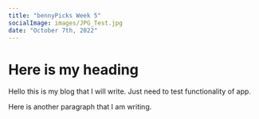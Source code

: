 ```yaml
---
title: "bennyPicks Week 5"
socialImage: images/JPG_Test.jpg
date: "October 7th, 2022"
---
```


# Here is my heading

Hello this is my blog that I will write. Just need to test functionality of app.

Here is another paragraph that I am writing.

